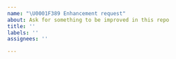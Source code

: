```yaml
---
name: "\U0001F389 Enhancement request"
about: Ask for something to be improved in this repo
title: ''
labels: ''
assignees: ''

---
```


<!--
Please make sure that your request is in-scope for this repo.

This project has a strictly limited scope: compiling Scala to JS, and interoperate with the ECMAScript language. Anything else is out of scope.

Typical things that are out of scope include:

* Can it be implemented as a library or as an external tool? If yes, it is out of scope.
  Existing examples:
    * https://github.com/scala/scala-async for async/await
    * https://github.com/scalacenter/scalajs-bundler for integration with npm/yarn
    * https://github.com/scala-js/scala-js-env-jsdom-nodejs for execution under jsdom
* Is it a missing Java library? If yes, check whether there is a separate library that provides it (e.g., `java.time`): https://www.scala-js.org/libraries/libs.html.
* Is it a missing JavaScript library? Unless it is specified in ECMAScript itself, it is out of scope.
  Check out https://www.scala-js.org/libraries/facades.html and https://github.com/oyvindberg/ScalablyTyped
* Is it a language feature request? Unless it addresses something of ECMAScript that cannot be done in Scala.js yet, or would have a huge overhead if done separately, it is out of scope.
  Ask on Stack Overflow (https://stackoverflow.com/questions/tagged/scala.js) or Gitter (https://gitter.im/scala-js/scala-js) how best to do what you're trying to achieve.
* Is it a request for more optimizations? Technically not out of scope, but we have already enough ideas and not enough time for those. Contributions welcome!

Thank you for your understanding!
-->
